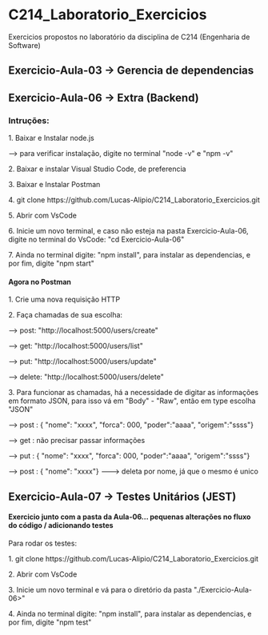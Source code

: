 <h1> C214_Laboratorio_Exercicios </h1>
<p>Exercicios propostos no laboratório da disciplina de C214 (Engenharia de Software)</p>
<h2>Exercicio-Aula-03 -> Gerencia de dependencias</h2>
<h2>Exercicio-Aula-06 -> Extra (Backend)</h2>
<h3>Intruções:</h3>
<p>1. Baixar e Instalar node.js</p>
<p>--> para verificar instalação, digite no terminal "node -v" e "npm -v"</p>
<p>2. Baixar e instalar Visual Studio Code, de preferencia</p>
<p>3. Baixar e Instalar Postman</p>
<p>4. git clone https://github.com/Lucas-Alipio/C214_Laboratorio_Exercicios.git</p>
<p>5. Abrir com VsCode</p>
<p>6. Inicie um novo terminal, e caso não esteja na pasta Exercicio-Aula-06, digite no terminal do VsCode: "cd Exercicio-Aula-06"</p>
<p>7. Ainda no terminal digite: "npm install", para instalar as dependencias, e por fim, digite "npm start"</p>
<h4>Agora no Postman</h4>
<p>1. Crie uma nova requisição HTTP</p>
<p>2. Faça chamadas de sua escolha:</p>
<p>--> post: "http://localhost:5000/users/create"</p>
<p>--> get: "http://localhost:5000/users/list"</p>
<p>--> put: "http://localhost:5000/users/update"</p>
<p>--> delete: "http://localhost:5000/users/delete"</p>
<p>3. Para funcionar as chamadas, há a necessidade de digitar as informações em formato JSON, para isso vá em "Body" - "Raw", então em type escolha "JSON"</p>
<p>--> post : { "nome": "xxxx", "forca": 000, "poder":"aaaa", "origem":"ssss"}</p>
<p>--> get : não precisar passar informações</p>
<p>--> put : { "nome": "xxxx", "forca": 000, "poder":"aaaa", "origem":"ssss"}</p>
<p>--> post : { "nome": "xxxx"} ---> deleta por nome, já que o mesmo é unico</p>

<h2>Exercicio-Aula-07 -> Testes Unitários (JEST)</h2>
<h4>Exercicio junto com a pasta da Aula-06... pequenas alterações no fluxo do código / adicionando testes</h4>
<p>Para rodar os testes: </p>
<p>1. git clone https://github.com/Lucas-Alipio/C214_Laboratorio_Exercicios.git</p>
<p>2. Abrir com VsCode</p>
<p>3. Inicie um novo terminal e vá para o diretório da pasta "./Exercicio-Aula-06>"</p>
<p>4. Ainda no terminal digite: "npm install", para instalar as dependencias, e por fim, digite "npm test"</p>
